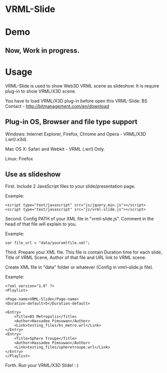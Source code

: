 VRML-Slide
=============================

Demo
=============================

Now, Work in progress.
---------

Usage
=============================

VRML-Slide is used to show Web3D VRML scene as slideshow. It is require plug-in to show VRML/X3D scene.

You have to load VRML/X3D plug-in before open this VRML-Slide: BS Contact - http://bitmanagement.com/en/download

Plug-in OS, Browser and file type support
---------

Windows: Internet Explorer, Firefox, Chrome and Opera - VRML/X3D (.wrl/.x3d).

Mac OS X: Safari and Webkit - VRML (.wrl) Only.

Linux: Firefox

Use as slideshow
---------
First. Include 2 JavaScript files to your slide/presentation page.

Example:

	<script type="text/javascript" src="js/jquery.min.js"></script>
	<script type="text/javascript" src="js/vrml-slide.js"></script>

Second. Config PATH of your XML file in "vrml-slide.js". Comment in the head of that file will explain to you.

Example:

	var file_url = "data/yourxmlfile.xml";

Third. Prepare your XML file. This file is contain Duration time for each slide, Title of VRML Scene, Author of that file and URL link to VRML scene.

Create XML file in "data" folder or whatever (Config in vmrl-slide.js file).

Example:

	<?xml version="1.0" ?>
	<Playlist>
	
	<Page-name>VRML-Slide</Page-name>
	<Duration-default>5</Duration-default>

	<Entry>
		<Title>BS Metropolis</Title>
		<Author>Hassadee Pimsuwan</Author>
		<Link>testing_files/bs_metro.wrl</Link>
	</Entry>
	<Entry>
		<Title>Sphere Troupe</Title>
		<Author>Hassadee Pimsuwan</Author>
		<Link>testing_files/spheretroupe.wrl</Link>
	</Entry>
	</Playlist>

Forth. Run your VRML/X3D Slide! : )
